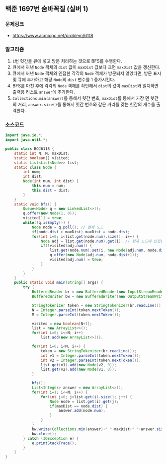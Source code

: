 ## 백준 1697번 숨바꼭질 (실버 1)

### 문제링크
- https://www.acmicpc.net/problem/6118

### 알고리즘
1. `1`번 헛간을 큐에 넣고 방문 처리하는 것으로 BFS를 수행한다.
2. 큐에서 꺼낸 `Node` 객체의 `dist` 값이 `maxDist` 값보다 크면 `maxDist` 값을 갱신한다.
3. 큐에서 꺼낸 `Node` 객체와 인접한 각각의 `Node` 객체가 방문되지 않았다면, 방문 표시 및 큐에 추가하고 해당 `Node`의 `dist` 변수를 1 증가시킨다.
4. BFS를 마친 후에 각각의 `Node` 객체를 확인해서 `dist`의 값이 `maxDist`와 일치하면 출력용 리스트 `answer`에 추가한다.
5. `Collections.min(answer)`를 통해서 헛간 번호, `maxDist`를 통해서 가장 먼 헛간의 거리, `answer.size()`를 통해서 헛간 번호와 같은 거리를 갖는 헛간의 개수를 출력한다.

### 소스코드
```java
import java.io.*;
import java.util.*;

public class BOJ6118 {
    static int N, M, maxDist;
    static boolean[] visited;
    static List<List<Node>> list;
    static class Node {
        int num;
        int dist;
        Node(int num, int dist) {
            this.num = num;
            this.dist = dist;
        }
    }
    static void bfs() {
        Queue<Node> q = new LinkedList<>();
        q.offer(new Node(1, 0));
        visited[1] = true;
        while(!q.isEmpty()) {
            Node node = q.poll(); // 현재 노드
            if(node.dist > maxDist) maxDist = node.dist;
            for(int i=0; i<list.get(node.num).size(); i++) {
                Node adj = list.get(node.num).get(i); // 현재 노드에 인접한 노드
                if(!visited[adj.num]) {
                    list.get(node.num).set(i, new Node(adj.num, node.dist+1));
                    q.offer(new Node(adj.num, node.dist+1));
                    visited[adj.num] = true;
                }
            }
        }
    }
    public static void main(String[] args) {
        try {
            BufferedReader br = new BufferedReader(new InputStreamReader(System.in));
            BufferedWriter bw = new BufferedWriter(new OutputStreamWriter(System.out));

            StringTokenizer token = new StringTokenizer(br.readLine());
            N = Integer.parseInt(token.nextToken());
            M = Integer.parseInt(token.nextToken());

            visited = new boolean[N+1];
            list = new ArrayList<>();
            for(int i=0; i<=N; i++)
                list.add(new ArrayList<>());

            for(int i=0; i<M; i++) {
                token = new StringTokenizer(br.readLine());
                int v1 = Integer.parseInt(token.nextToken());
                int v2 = Integer.parseInt(token.nextToken());
                list.get(v1).add(new Node(v2, 0));
                list.get(v2).add(new Node(v1, 0));
            }

            bfs();
            List<Integer> answer = new ArrayList<>();
            for(int i=1; i<=N; i++) {
                for(int j=0; j<list.get(i).size(); j++) {
                    Node node = list.get(i).get(j);
                    if(maxDist == node.dist) {
                        answer.add(node.num);
                    }
                }
            }
            bw.write(Collections.min(answer)+" "+maxDist+" "+answer.size()+"\n");
            bw.close();
        } catch (IOException e) {
            e.printStackTrace();
        }
    }
}

```